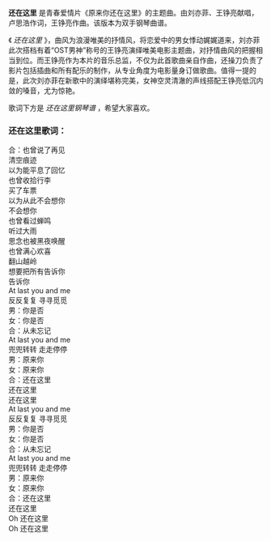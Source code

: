 

**还在这里** 是青春爱情片《原来你还在这里》的主题曲。由刘亦菲、王铮亮献唱，卢思浩作词，王铮亮作曲。该版本为双手钢琴曲谱。

《 _还在这里_
》，曲风为浪漫唯美的抒情风，将恋爱中的男女悸动娓娓道来，刘亦菲此次搭档有着“OST男神”称号的王铮亮演绎唯美电影主题曲，对抒情曲风的把握相当到位。而王铮亮作为本片的音乐总监，不仅为此首歌曲亲自作曲，还操刀负责了影片包括插曲和所有配乐的制作，从专业角度为电影量身订做歌曲。值得一提的是，此次刘亦菲在新歌中的演绎堪称完美，女神空灵清澈的声线搭配王铮亮低沉内敛的嗓音，尤为惊艳。

歌词下方是 _还在这里钢琴谱_ ，希望大家喜欢。

### 还在这里歌词：

合：也曾说了再见  
清空痕迹  
以为能平息了回忆  
也曾收拾行李  
买了车票  
以为从此不会想你  
不会想你  
也曾看过蝉鸣  
听过大雨  
思念也被黑夜唤醒  
也曾满心欢喜  
翻山越岭  
想要把所有告诉你  
告诉你  
At last you and me  
反反复复 寻寻觅觅  
男：你是否  
女：你是否  
合：从未忘记  
At last you and me  
兜兜转转 走走停停  
男：原来你  
女：原来你  
合：还在这里  
还在这里  
还在这里  
At last you and me  
反反复复 寻寻觅觅  
男：你是否  
女：你是否  
合：从未忘记  
At last you and me  
兜兜转转 走走停停  
男：原来你  
女：原来你  
合：还在这里  
还在这里  
Oh 还在这里  
Oh 还在这里

